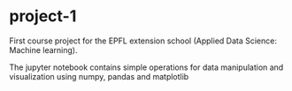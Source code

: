 # project-1
First course project for the EPFL extension school (Applied Data Science: Machine learning).

The jupyter notebook contains simple operations for data manipulation and visualization using numpy, pandas and matplotlib
